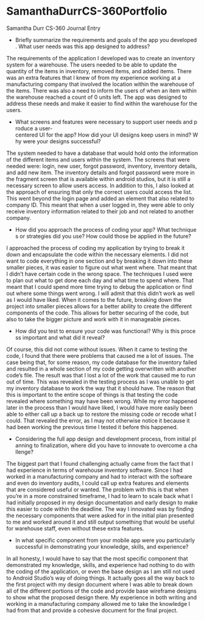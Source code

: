 # SamanthaDurrCS-360Portfolio

Samantha Durr
CS-360
Journal Entry

* Briefly summarize the requirements and goals of the app you developed. What user needs was this app designed to address?

The requirements of the application I developed was to create an inventory system for a warehouse. The users needed to be able to update the quantity of the items in inventory, removed items, and added items. There was an extra features that I knew of from my experience working at a manufacturing company that involved the location within the warehouse of the items. There was also a need to inform the users of when an item within the warehouse reached a count of 0 units left. The app was designed to address these needs and make it easier to find within the warehouse for the users.

* What screens and features were necessary to support user needs and produce a user-centered UI for the app? How did your UI designs keep users in mind? Why were your designs successful?

The system needed to have a database that would hold onto the information of the different items and users within the system. The screens that were needed were: login, new user, forgot password, inventory, inventory details, and add new item. The inventory details and forgot password were more in the fragment screen that is available within android studios, but it is still a necessary screen to allow users access. In addition to this, I also looked at the approach of ensuring that only the correct users could access the list. This went beyond the login page and added an element that also related to company ID. This meant that when a user logged in, they were able to only receive inventory information related to their job and not related to another company.

* How did you approach the process of coding your app? What techniques or strategies did you use? How could those be applied in the future?

I approached the process of coding my application by trying to break it down and encapsulate the code within the necessary elements. I did not want to code everything in one section and by breaking it down into these smaller pieces, it was easier to figure out what went where. That meant that I didn’t have certain code in the wrong space. The techniques I used were to plan out what to get done each day and what time to spend where. That meant that I could spend more time trying to debug the application or find out where some things went wrong. I will admit that this didn’t work as well as I would have liked. When it comes to the future, breaking down the project into smaller pieces allows for a better ability to create the different components of the code. This allows for better securing of the code, but also to take the bigger picture and work with it in manageable pieces.

* How did you test to ensure your code was functional? Why is this process important and what did it reveal?

Of course, this did not come without issues. When it came to testing the code, I found that there were problems that caused me a lot of issues. The case being that, for some reason, my code database for the inventory failed and resulted in a whole section of my code getting overwritten with another code’s file. The result was that I lost a lot of the work that caused me to run out of time. This was revealed in the testing process as I was unable to get my inventory database to work the way that it should have. The reason that this is important to the entire scope of things is that testing the code revealed where something may have been wrong. While my error happened later in the process than I would have liked, I would have more easily been able to either call up a back up to restore the missing code or recode what I could. That revealed the error, as I may not otherwise notice it because it had been working the previous time I tested it before this happened.

* Considering the full app design and development process, from initial planning to finalization, where did you have to innovate to overcome a challenge?

The biggest part that I found challenging actually came from the fact that I had experience in terms of warehouse inventory software. Since I had worked in a manufacturing company and had to interact with the software and even do inventory audits, I could call up extra features and elements that are considered useful or wanted. The problem with this is that when you’re in a more constrained timeframe, I had to learn to scale back what I had initially proposed in my design documentation and early design to make this easier to code within the deadline. The way I innovated was by finding the necessary components that were asked for in the initial plan presented to me and worked around it and still output something that would be useful for warehouse staff, even without these extra features.

* In what specific component from your mobile app were you particularly successful in demonstrating your knowledge, skills, and experience?

In all honesty, I would have to say that the most specific component that demonstrated my knowledge, skills, and experience had nothing to do with the coding of the application, or even the base design as I am still not used to Android Studio’s way of doing things. It actually goes all the way back to the first project with my design document where I was able to break down all of the different portions of the code and provide base wireframe designs to show what the proposed design there. My experience in both writing and working in a manufacturing company allowed me to take the knowledge I had from that and provide a cohesive document for the final project.

